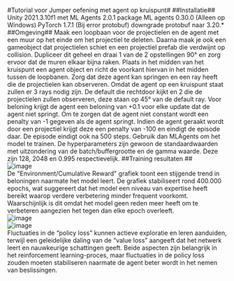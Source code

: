 #Tutorial voor Jumper oefening met agent op kruispunt#
##Installatie##
Unity 2021.3.10f1 met ML Agents 2.0.1 package
ML agents 0.30.0
(Alleen op Windows) PyTorch 1.7.1
(Bij error protobuf) downgrade protobuf naar 3.20.*
##Omgeving##
Maak een loopbaan voor de projectielen en de agent met een muur op het einde om het projectiel te deleten. Daarna maak je ook een gameobject dat projectielen schiet en een projectiel prefab die verdwijnt op collision. Dupliceer dit geheel en draai 1 van de 2 opstellingen 90° en zorg ervoor dat de muren elkaar bijna raken. Plaats in het midden van het kruispunt een agent object en richt de voorkant hiervan in het midden tussen de loopbanen. Zorg dat deze agent kan springen en een ray heeft die de projectielen kan observeren. Omdat de agent op een kruispunt staat zullen er 3 rays nodig zijn. De default die rechtdoor kijkt en 2 die de projectielen zullen observeren, deze staan op 45° van de default ray. Voor beloning krijgt de agent een beloning van +0.1 voor elke update dat de agent niet springt. Om te zorgen dat de agent niet constant wordt een penalty van -1 gegeven als de agent springt. Indien de agent geraakt wordt door een projectiel krijgt deze een penalty van -100 en eindigt de episode daar. De episode eindigt ook na 500 steps. Gebruik dan MLAgents om het model te trainen. De hyperparameters zijn gewoon de standaardwaarden met uitzondering van de batch/buffergrootte en de gamma waarde. Deze zijn 128, 2048 en 0.995 respectievelijk.
##Training resultaten  ##  
![image](https://user-images.githubusercontent.com/113940442/233493789-9091302c-dbc4-44d6-8f1f-25b8aa432eb8.png)  
De "Environment/Cumulative Reward" grafiek toont een stijgende trend in beloningen naarmate het model leert. De grafiek stabiliseert rond 400.000 epochs, wat suggereert dat het model een niveau van expertise heeft bereikt waarop verdere verbetering minder frequent voorkomt. Waarschijnlijk is dit omdat het model geen reden meer heeft om te verbeteren aangezien het tegen dan elke epoch overleeft.  
![image](https://user-images.githubusercontent.com/113940442/233493789-9091302c-dbc4-44d6-8f1f-25b8aa432eb8.png)  
![image](https://user-images.githubusercontent.com/113940442/233493789-9091302c-dbc4-44d6-8f1f-25b8aa432eb8.png)  
Fluctuaties in de “policy loss” kunnen actieve exploratie en leren aanduiden, terwijl een geleidelijke daling van de “value loss” aangeeft dat het netwerk leert en nauwkeurige schattingen geeft. Beide aspecten zijn belangrijk in het reinforcement learning-proces, maar fluctuaties in de policy loss zouden moeten stabiliseren naarmate de agent beter wordt in het nemen van beslissingen.

